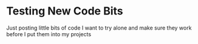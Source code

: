 # Testing New Code Bits
Just posting little bits of code I want to try alone and make sure they work before I put them into my projects
